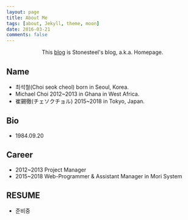 ```yaml
---
layout: page
title: About Me
tags: [about, Jekyll, theme, moon]
date: 2016-03-21
comments: false
---
```

    
<center>This <a href="https://stonesteel1023.github.io">blog</a> is Stonesteel's blog, a.k.a. Homepage.</center>

## Name
* 최석철(Choi seok cheol) born in Seoul, Korea.
* Michael Choi 2012~2013 in Ghana in West Africa.
* 崔錫徹(チェソクチョル) 2015~2018 in Tokyo, Japan.


## Bio
* 1984.09.20

    

## Career
* 2012~2013 Project Manager
* 2015~2018 Web-Programmer & Assistant Manager in Mori System 

## RESUME
* 준비중
